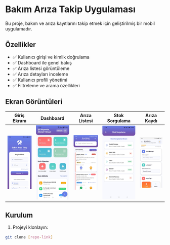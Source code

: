 # Bakım Arıza Takip Uygulaması

Bu proje, bakım ve arıza kayıtlarını takip etmek için geliştirilmiş bir mobil uygulamadır.

## Özellikler
- ✅ Kullanıcı girişi ve kimlik doğrulama  
- ✅ Dashboard ile genel bakış  
- ✅ Arıza listesi görüntüleme  
- ✅ Arıza detayları inceleme  
- ✅ Kullanıcı profili yönetimi  
- ✅ Filtreleme ve arama özellikleri  

## Ekran Görüntüleri

| Giriş Ekranı | Dashboard | Arıza Listesi | Stok Sorgulama | Arıza Kaydı |
|---|---|---|---|---|
| ![Giriş](screenshots/giris.jpg) | ![Dashboard](screenshots/dashboard.jpg) | ![Liste](screenshots/liste.jpg) | ![Detay](screenshots/detay.jpg) | ![Profil](screenshots/profil.jpg) |

## Kurulum

1. Projeyi klonlayın:  
```bash
git clone [repo-link]
